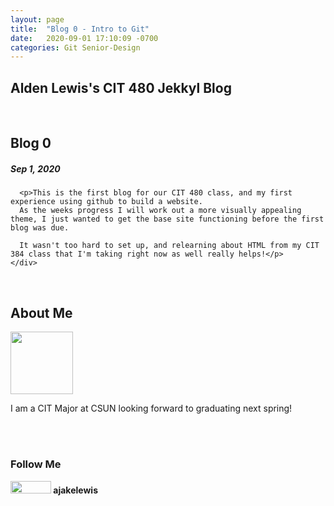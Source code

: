 ```yaml
---
layout: page
title:  "Blog 0 - Intro to Git"
date:   2020-09-01 17:10:09 -0700
categories: Git Senior-Design
---
```


<div class="header">
  <c><h2>Alden Lewis's CIT 480 Jekkyl Blog</h2></c>
</div>
<br>
<div class="row">
  <div class="leftcolumn">
    <div class="card">
      <h2>Blog 0</h2>
      <h5> Sep 1, 2020</h5>
     
      <p>This is the first blog for our CIT 480 class, and my first experience using github to build a website. 
	  As the weeks progress I will work out a more visually appealing theme, I just wanted to get the base site functioning before the first blog was due. 
	  
	  It wasn't too hard to set up, and relearning about HTML from my CIT 384 class that I'm taking right now as well really helps!</p>
    </div>
  </div>
  <br>
  <b4>
  <div class="rightcolumn">
    <div class="card">
      <h2>About Me</h2>
	  <p><img src="https://ajakelewis.github.io/ajakelewis/me.jpg" height=100 width=100><p>I am a CIT Major at CSUN looking forward to graduating next spring!</p>
    <br>
	<br>
	<div class="card">
      <h3>Follow Me</h3>
      <p><img src="https://github.githubassets.com/images/modules/logos_page/GitHub-Logo.png" height=20 width=65><strong>   ajakelewis</strong></p>
</div>